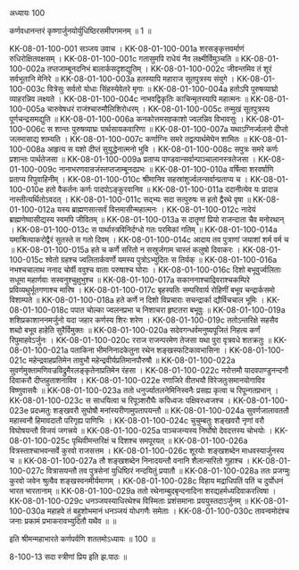 अध्यायः 100

कर्णवधानन्तरं कृष्णार्जुनयोर्युधिष्ठिरसमीपगमनम् ॥ 1 ॥

KK-08-01-100-001	सञ्जय उवाच ।
KK-08-01-100-001a	शरसङ्कृत्तवर्माणं रुधिरोक्षितवक्षसम् ।
KK-08-01-100-001c	गतासुमपि राधेयं नैव लक्ष्मीर्विमुञ्चति ॥
KK-08-01-100-002a	तप्तजाम्बूनदनिभं बालार्कसदृशद्युतिम् ।
KK-08-01-100-002c	जीवन्तमिव तं शूरं सर्वभूतानि मेनिरे ॥
KK-08-01-100-003a	हतस्यापि महाराज सूतपुत्रस्य संयुगे ।
KK-08-01-100-003c	वित्रेसुः सर्वतो योधाः सिंहस्येवेतरे मृगाः ॥
KK-08-01-100-004a	हतोऽपि पुरुषव्याघ्रो व्याहरन्निव लक्ष्यते ।
KK-08-01-100-004c	नाभवद्विकृतिः काचिन्मृतस्यापि महात्मनः ॥
KK-08-01-100-005a	चारुवेषधरं राजंश्चारुमौलिशिरोधरम् ।
KK-08-01-100-005c	तन्मुखं सूतपुत्रस्य पूर्णचन्द्रसमद्युति ॥
KK-08-01-100-006a	कनकोत्तमसह्काशो ज्वलन्निव विभावसुः ।
KK-08-01-100-006c	स शान्तः पुरुषव्याघ्रः पार्थसायकवारिणा ॥
KK-08-01-100-007a	यथाऽग्निर्ज्वलनो दीप्तो जलमासाद्य शाम्यति ।
KK-08-01-100-007c	कर्णाग्निः समरे तद्वत्पार्थमेघेन शामितः ॥
KK-08-01-100-008a	आहृत्य स यशो दीप्तं सुयुद्धेनात्मनो भुवि ।
KK-08-01-100-008c	सपुत्रः समरे कर्णः प्रशान्तः पार्थतेजसा ॥
KK-08-01-100-009a	प्रताप्य पाण्डवान्सर्वान्पाञ्चालानस्त्रतेजसा ।
KK-08-01-100-009c	नानाभरणवान्रजंस्तप्तजाम्बूनदप्रभः ॥
KK-08-01-100-010a	वर्षित्वा शरवर्षाणि प्रताप्य रिपुवाहिनीम् ।
KK-08-01-100-010c	श्रीमानिव सहस्रांशुर्ज्वलन्सर्वान्प्रताप्य च ।
KK-08-01-100-010e	हतो वैकर्तनः कर्णः पादपोऽङ्कुरवानिव ॥
KK-08-01-100-011a	ददानीत्येव यः प्रादान्न नास्तीत्यर्थितोऽवदत् ।
KK-08-01-100-011c	सद्भ्यः सदा सत्पुरुषः स हतो द्वैरथे वृषा ॥
KK-08-01-100-012a	यस्य ब्राह्मणसात्सर्वं वित्तमासीन्महात्मनः ।
KK-08-01-100-012c	नादेयं ब्राह्मणेष्वासीद्यस्य स्वमपि जीवितम् ॥
KK-08-01-100-013a	स दातॄणां प्रियो राजन्दाता चैव मनोरथान् ।
KK-08-01-100-013c	स पार्थास्त्रविनिर्दग्धो गतः परमिकां गतिम् ॥
KK-08-01-100-014a	यमाश्रित्याकरोद्वैरं सुतस्ते स गतो दिवम् ।
KK-08-01-100-014c	आदाय तव पुत्राणां जयाशां शर्म वर्म च ॥
KK-08-01-100-015a	हते च कर्णे सरितो न सस्रुर्जगाम चास्तं कलुषो दिवाकरः ।
KK-08-01-100-015c	श्वेतो ग्रहश्च ज्वलितार्कवर्णो यमस्य पुत्रोऽभ्युदितः स तिर्यक् ॥
KK-08-01-100-016a	नभश्चचालाथ ननाद चोर्वी ववुश्च वाताः परुषाश्च घोराः ।
KK-08-01-100-016c	दिशो बभूवुर्ज्वलिताः सधूमा महार्णवाः सस्वनुश्चुक्षुभुश्च ॥
KK-08-01-100-017a	सकाननाश्चाद्रिवराश्चकम्पिरे प्रविव्यथुर्भूतगणाश्च मारिष ।
KK-08-01-100-017c	बृहस्पतिः सम्परिवार्य रोहिणीं बभूव चन्द्रार्कसमो विशाम्पते ॥
KK-08-01-100-018a	हते कर्णे न दिशो विप्रचाराः सचन्द्रार्का द्यौर्विचचाल भूमिः ।
KK-08-01-100-018c	पपात चोल्का ज्वलनप्रभा च निशाचरा हृष्टतरा बभूवुः ॥
KK-08-01-100-019a	शशिप्रकाशाननमर्जुनो यदा जहार कर्णस्य शिरः शरेण ।
KK-08-01-100-019c	ततोऽन्तरिक्षे सहसैव शब्दो बभूव हाहेति सुरैर्विमुक्तः ॥
KK-08-01-100-020a	सदेवगन्धर्वमनुष्यपूजितं निहत्य कर्णं रिपुमाहवेऽर्जुनः ।
KK-08-01-100-020c	रराज राजन्परमेण तेजसा यथा पुरा वृत्रवधे शतक्रतुः ॥
KK-08-01-100-021a	पताकिना भीमनिनादकेतुना रथेन शङ्खस्फटिकावभासिना ।
KK-08-01-100-021c	महेन्द्रवाहप्रतिमेन तावुभौ महेन्द्रवीर्यप्रतिमानपौरुषौ ॥
KK-08-01-100-022a	सुवर्णमुक्तामणिवज्रविद्रुमैरलङ्कृतेनाप्रतिमेन रंहसा ।
KK-08-01-100-022c	नरोत्तमौ यादवपाण्डुनन्दनौ दिवाकरौ दीप्तहुताशनाविव ।
KK-08-01-100-022e	रणाजिरे वीतभयौ विरेजतुःसमानयोगाविव विष्णुवासवैः ॥
KK-08-01-100-023a	ततो धनुर्ज्यातलनेमिनिस्वनैः प्रसह्य कृत्वा च रिपून्गतप्रभान् ।
KK-08-01-100-023c	स साधयित्वा च रिपूञ्शरौघैः कपिध्वजः पक्षिवरध्वजश्च ।
KK-08-01-100-023e	प्रदध्मतुः शङ्खवरौ सुघोषौ मनांस्यरीणामुपतापयन्तौ ॥
KK-08-01-100-024a	सुवर्णजालावततौ महास्वनौ हिमावदातौ परिगृह्य पाणिभिः ।
KK-08-01-100-024c	चुचुम्बतुः शङ्खवरौ नृणां वरौ विघोषयन्तौ विजयं जगत्त्रये ॥
KK-08-01-100-025a	पाञ्चजन्यस्य निर्घोषो देवदत्तस्य चोभयोः ।
KK-08-01-100-025c	पृथिवीमन्तरिक्षं च दिशश्च समपूरयत् ॥
KK-08-01-100-026a	वित्रस्ताश्चाभवन्सर्वे कुरवो राजसत्तम ।
KK-08-01-100-026c	शूरयोः शङ्खशब्देन माधवस्यार्जुनस्य च ॥
KK-08-01-100-027a	तौ शङ्खशब्देन निनादयन्तौ वनानि शैलान्सरितो गुहाश्च ।
KK-08-01-100-027c	वित्रासयन्तौ तव पुत्रसेनां युधिष्ठिरं नन्दयितुं प्रयातौ ॥
KK-08-01-100-028a	ततः प्रजग्मुः कुरवो जवेन श्रुत्वैव शङ्खस्वनमीर्यमाणम् ।
KK-08-01-100-028c	विहाय मद्राधिपतिं पतिं च दुर्योधनं भारत भारतानाम् ॥
KK-08-01-100-029a	ततो रथेनाम्बुदबृन्दनादिना शरद्यहर्मध्यदिवाकरत्विषा ।
KK-08-01-100-029c	धनञ्जयस्याधिरथेश्च विस्मिताः प्रशंसमानाः प्रययुस्तदाऽर्जुनम् ॥
KK-08-01-100-030a	महाहवे तं बहुशोभमानं धनञ्जयं योधगणैः समेताः ।
KK-08-01-100-030c	तावन्वमोदंश्च जनाः प्रकामं प्रभाकरावभ्युदितौ यथैव ॥ ॥

इति श्रीमन्महाभारते कर्णपर्वणि शततमोऽध्यायः ॥ 100 ॥

8-100-13 सदा स्त्रीणां प्रिय इति झ.पाठः ॥
